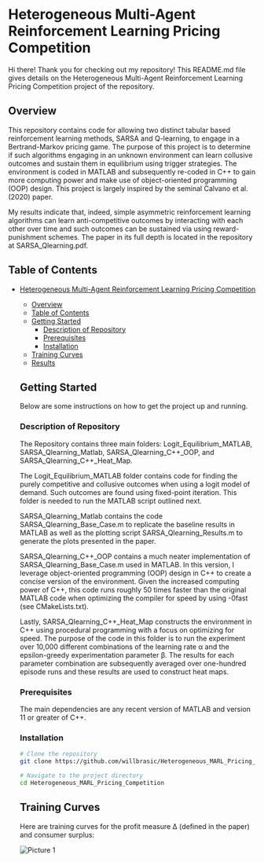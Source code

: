 # Heterogeneous Multi-Agent Reinforcement Learning Pricing Competition

Hi there! Thank you for checking out my repository! This README.md file gives
details on the Heterogeneous Multi-Agent Reinforcement Learning Pricing Competition project
of the repository.

## Overview

This repository contains code for allowing two distinct tabular based reinforcement learning methods,
SARSA and Q-learning, to engage in a Bertrand-Markov pricing game. The purpose of this project is to determine if such
algorithms engaging in an unknown environment can learn collusive outcomes and sustain them in equilibrium
using trigger strategies. The environment is coded in MATLAB and subsequently re-coded in C++
to gain more computing power and make use of object-oriented programming (OOP) design.
This project is largely inspired by the seminal Calvano et al. (2020) paper.

My results indicate that, indeed, simple asymmetric reinforcement learning algorithms
can learn anti-competitive outcomes by interacting with each other over time and such
outcomes can be sustained via using reward-punishment schemes. The paper in
its full depth is located in the repository at SARSA_Qlearning.pdf.

## Table of Contents

- [Heterogeneous Multi-Agent Reinforcement Learning Pricing Competition](#project-name)
  - [Overview](#overview)
  - [Table of Contents](#table-of-contents)
  - [Getting Started](#getting-started)
    - [Description of Repository](#description-of-repository)
    - [Prerequisites](#prerequisites)
    - [Installation](#installation)
  - [Training Curves](#training_curves)
  - [Results](#results)

  ## Getting Started

  Below are some instructions on how to get the project up and running.

  ### Description of Repository

  The Repository contains three main folders: Logit_Equilibrium_MATLAB, SARSA_Qlearning_Matlab,
  SARSA_Qlearning_C++_OOP, and SARSA_Qlearning_C++_Heat_Map.

  The Logit_Equilibrium_MATLAB folder contains code for finding the purely
  competitive and collusive outcomes when using a logit model of demand.
  Such outcomes are found using fixed-point iteration. This folder is needed
  to run the MATLAB script outlined next.

  SARSA_Qlearning_Matlab contains the code SARSA_Qlearning_Base_Case.m  to
  replicate the baseline results in MATLAB as well as the plotting script
  SARSA_Qlearning_Results.m to generate the plots presented in the paper.

  SARSA_Qlearning_C++_OOP contains a much neater implementation of
  SARSA_Qlearning_Base_Case.m used in MATLAB. In this version, I leverage
  object-oriented programming (OOP) design in C++ to create a concise
  version of the environment. Given the increased computing power of C++,
  this code runs roughly 50 times faster than the original MATLAB code when
  optimizing the compiler for speed by using -0fast (see CMakeLists.txt).

  Lastly, SARSA_Qlearning_C++_Heat_Map constructs the environment in C++
  using procedural programming with a focus on optimizing for speed. The purpose
  of the code in this folder is to run the experiment over 10,000 different
  combinations of the learning rate α and the epsilon-greedy
  experimentation parameter β. The results for each parameter combination are
  subsequently averaged over one-hundred episode runs and these results are
  used to construct heat maps.

  ### Prerequisites

  The main dependencies are any recent version of MATLAB and version 11 or greater
  of C++.

  ### Installation

  ```bash
  # Clone the repository
  git clone https://github.com/willbrasic/Heterogeneous_MARL_Pricing_Competition.git

  # Navigate to the project directory
  cd Heterogeneous_MARL_Pricing_Competition
  ```

  ## Training Curves

  Here are training curves for the profit measure Δ (defined in the paper) and
  consumer surplus:

  ![Picture 1](https://github.com/willbrasic/Heterogeneous_MARL_Pricing_Competition/blob/main/Heterogenous_MARL_Pricing_Competition_Pictures/SARSA_Qlearning_Base_Case_Learning_Curves.png)

